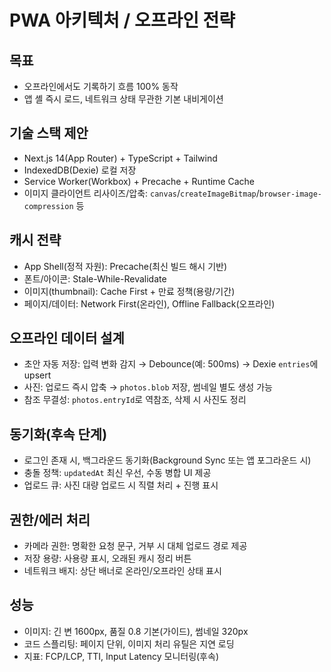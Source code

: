 # PWA 아키텍처 / 오프라인 전략

## 목표
- 오프라인에서도 기록하기 흐름 100% 동작
- 앱 셸 즉시 로드, 네트워크 상태 무관한 기본 내비게이션

## 기술 스택 제안
- Next.js 14(App Router) + TypeScript + Tailwind
- IndexedDB(Dexie) 로컬 저장
- Service Worker(Workbox) + Precache + Runtime Cache
- 이미지 클라이언트 리사이즈/압축: `canvas`/`createImageBitmap`/`browser-image-compression` 등

## 캐시 전략
- App Shell(정적 자원): Precache(최신 빌드 해시 기반)
- 폰트/아이콘: Stale-While-Revalidate
- 이미지(thumbnail): Cache First + 만료 정책(용량/기간)
- 페이지/데이터: Network First(온라인), Offline Fallback(오프라인)

## 오프라인 데이터 설계
- 초안 자동 저장: 입력 변화 감지 → Debounce(예: 500ms) → Dexie `entries`에 upsert
- 사진: 업로드 즉시 압축 → `photos.blob` 저장, 썸네일 별도 생성 가능
- 참조 무결성: `photos.entryId`로 역참조, 삭제 시 사진도 정리

## 동기화(후속 단계)
- 로그인 존재 시, 백그라운드 동기화(Background Sync 또는 앱 포그라운드 시)
- 충돌 정책: `updatedAt` 최신 우선, 수동 병합 UI 제공
- 업로드 큐: 사진 대량 업로드 시 직렬 처리 + 진행 표시

## 권한/에러 처리
- 카메라 권한: 명확한 요청 문구, 거부 시 대체 업로드 경로 제공
- 저장 용량: 사용량 표시, 오래된 캐시 정리 버튼
- 네트워크 배지: 상단 배너로 온라인/오프라인 상태 표시

## 성능
- 이미지: 긴 변 1600px, 품질 0.8 기본(가이드), 썸네일 320px
- 코드 스플리팅: 페이지 단위, 이미지 처리 유틸은 지연 로딩
- 지표: FCP/LCP, TTI, Input Latency 모니터링(후속)

